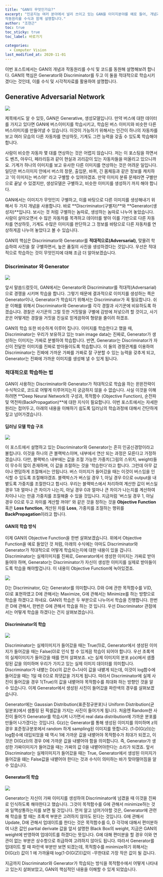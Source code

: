 ```yaml
---
title: "GAN이 무엇인가요?"
excerpt: "인공지능 여러 분야에서 널리 쓰이고 있는 GAN을 이미지분야를 예로 들어, 개념과 
작동원리를 수식과 함께 설명합니다."
author: "조현근"
toc: true
toc_sticky: true
toc_label: 바로가기

categories:
  - Computer Vision
last_modified_at: 2020-11-01
---
```

이번 포스트에서는 GAN의 개념과 작동원리를 수식 및 코드를 동원해 설명해보려 합니다. GAN의 핵심은
Generator와 Discriminator를 두고 이 둘을 적대적으로 학습시키겠다는 것인데, 이를 수식 및 시각적자료를 
활용하여 설명합니다.

## Generative Adversarial Network

![]({{site.url}}/assets/images/jovis/2020-10-31-gan/image_1.png)

제목에서도 알 수 있듯, GAN은 Generative, 생성모델입니다. 만약 버스에 대한 데이터를 가지고 있다면
GAN에 버스이미지를 학습시키고, 학습된 버스 이미지와 비슷한 다른 버스이미지를 만들어낼 수 있습니다.
이것이 가능하기 위해서는 인간이 하나의 자동차를 보고 여러 모습의 다른 자동차를 연상하듯, 
기계도 그런 능력을 갖출 수 있도록 학습해야 합니다.

사람이 비슷한 자동차 몇 대를 연상하는 것은 어렵지 않습니다.
저는 이 포스팅을 하면서도 벤츠, 아우디, 페라리등과 같이 현실과 괴리감이 있는 자동차들을 
떠올리고 있으니까요. 기계가 하나의 이미지를 보고 유사한 다른 이미지를 연상하는 것은 어려운 일입니다. 
일단은 버스이미지 안에서 버스의 창문, 출입문, 바퀴, 긴 몸체등과 같은 정보를 캐치하고 '이 이미지는 
버스야!' 라고 구별할 수 있어야겠죠. 만약 이미지 분류 문제라면 구별만으로 끝날 수 있겠지만, 생성모델은 
구별하고, 비슷한 이미지를 생성하기 까지 해야 합니다.

GAN에서는 이미지가 무엇인지 구별하고, 이를 바탕으로 다른 이미지를 생성해내기 위해서 두 가지 개념을 
사용합니다. 바로 **Discriminator(구별자)**와 **Generator(생성자)**입니다. 보시는 것 처럼 구별하는 놈따로, 
생성하는 놈따로 나누어 놓았습니다. 사람이 살아오면서 수 많은 자동차를 목격하고 데이터를 쌓아 이를 
기반으로 다른 자동차를 연상하듯, 기계도 수많은 이미지를 판단하고 그 정보를 바탕으로 다른 자동차를 
연상하게끔 나누어 놓았다고 볼 수 있습니다. 

GAN의 핵심은 Discrinimator와 Generator를 **적대적으로(Adversarial)**, 맞물려 학습하여 사진을 잘 구별하면서, 
높은 품질의 사진을 생성하겠다는 것입니다. 우선은 적대적으로 학습하는 것이 무엇인지에 대해 조금 더 알아보겠습니다.

### Discriminator 와 Generator

![]({{site.url}}/assets/images/jovis/2020-10-31-gan/image_2.png)

앞서 말씀드렸듯이, GAN에서는 Generator와 Discriminator를 적대적(Adversarial)으로 경쟁을 시키며 학습을 
합니다. 그렇기 때문에 결과적으로 이미지를 생성하는 쪽은 Generator이나, Generator가 학습되기 위해서는 
Discriminator가 꼭 필요합니다. 쉬운 이해를 위해서 Discriminator와 Generator를 각각 경찰과 사기꾼에 
비유하도록 하겠습니다. 경찰은 사기꾼의 그럴 듯한 거짓말을 구별에 감방에 처넣으려 할 것이고, 사기꾼은 
어떻게든 경찰을 거짓을 진실로 믿게끔하여 형량을 줄이려 하겠죠. 

GAN의 학습 또한 비슷하게 이루어 집니다.
이미지를 학습한다고 했을 때, Discriminator는 우리가 보유하고 있는 train image data는 진짜로, Generator가
생성하는 이미지는 가짜로 분별하여 학습합니다. 반면, Generator는 Discriminator가 자신이 전달한 이미지를 
진짜로 받아들이도록 학습합니다. 이 둘의 경쟁관계를 이용하여 Discriminator는 진짜에 가까운 가짜를 가짜로
잘 구분할 수 있는 능력을 갖추게 되고, Generator는 진짜에 가까운 이미지를 생성해 낼 수 있게 됩니다.

### 적대적으로 학습하는 법

GAN이 사용하는 Discriminator와 Generator가 적대적으로 학습을 하는 윈윈전략이 수식적으로, 코드로 어떻게
이루어지는지 궁금하지 않을 수 없습니다. 사실 이것을 이해하려면 **Deep Neural Network의 구성과, 목적함수
(Objective Function), 순전파 및 역전파(BackPropagation)**에 대한 지식이 필요합니다. 이번 포스트에서는 자세한 원리는 접어두고,
 아래의 내용을 이해하기 쉽도록 딥러닝의 학습과정에 대해서 간단하게 짚고 넘어가겠습니다. 

#### 딥러닝 모델 학습 구조

![]({{site.url}}/assets/images/jovis/2020-10-31-gan/image_3.png)

이 포스트에서 설명하고 있는 Discriminator와 Generator는 흔히 인공신경망이라고 불립니다. 
이것을 하나의 큰 블랙박스이며, 내부에서 연산 되는 과정은 모른다고 가정하겠습니다.
다만, 블랙박스 내부에는 값을 조절 가능한 가중치(그림의 스위치, weight)들이 무수히 많이 존재하며, 이 값을 조절하는 것을 
'학습한다'라고 합니다. 그런데 아무 값이나 랜덤하게 조절해서는 안됩니다. 버스 이미지가 들어갔을 때는 이것이 
버스임을 인식할 수 있도록 조절해야겠죠. 블랙박스가 버스일 경우 1, 아닐 경우 0으로 output을 내뱉도록 
가중치를 조절한다고 합시다. 우리는 블랙박스에서 처리하여 계산한 값이 버스일 경우 1과 얼마나 큰 차이가 나는지,
아닐 경우 0과 얼마나 큰 차이가 나는지를 계산하여 차이나 나는 만큼 가중치를 조절해줄 수 있을 것입니다. 
지금처럼 '버스일 경우 1, 아닐 경우 0으로 두고 차이를 계산할 꺼야!' 와 같은 것을 정하는 것을 **Objective Function**
혹은 **Loss function**, 계산된 차를 **Loss**, 가중치를 조절하는 행위를 **BackPropagation**이라고 합니다.

#### GAN의 학습 방식

이제 GAN의 Objective Function을 한번 살펴보겠습니다. 위에서 Objective Function을 예로 들었던 것 처럼, 
아래의 수식에는 아마도 Discriminator와 Generator가 적대적으로 어떻게 학습되는지에 대한 내용이 있을 겁니다.
Discriminator는 실제이미지를 진짜로, Generator에서 생성한 이미지는 가짜로 받아들여야 하며, Generator는 Discriminator가
 자신이 생성한 이미지를 실제로 받아들이도록 학습을 해야할겁니다. 이 내용이 Objective Function에 녹아있겠죠.

![]({{site.url}}/assets/images/jovis/2020-10-31-gan/image_4.png)

D는 Discriminator, G는 Generator를 의미합니다. D와 G에 관한 목적함수를 V(D, G)로 표현하였고 D에 관해서는 Maximize,
G에 관해서는 Minimize를 하는 방향으로 학습을 하겠다고 하네요. GAN의 학습은 두 부분으로 나누어서 학습을 
진행합니다. 한번은 D에 관해서, 한번은 G에 관해서 학습을 하는 것 입니다. 우선 Discriminator 관점에서는 어떻게 
학습을 하겠다는 건지 살펴보겠습니다.

#### Discriminator의 학습

![]({{site.url}}/assets/images/jovis/2020-10-31-gan/image_5.png)

Discriminator는 실제이미지가 들어갔을 때는 True(1)로, Generator에서 생성된 이미지가 들어갔을 때는 False(0)로 인식
할 수 있게끔 학습이 되어야 합니다. 우선 초록색의 실제이미지가 들어갔을 때를 먼저 살펴보죠. x는 실제 이미지의 분포
p(x)에서 샘플링된 값을 의미하며 우리가 가지고 있는 실제 이미지 데이터를 의미합니다. Discriminator가 내뱉는 D(x)의 
값은 0~1사이 값을 내뱉게 되는데, 이것이 log함수에 들어갔을 때는 1일 때 0으로 최댓값을 가지게 됩니다. 따라서 
Discriminator에 실제 사진이 들어갔을 경우 1(True)의 값을 내뱉어야 목적함수를 최대화 하는 방향인 것을 알 수 있습니다.
이제 Generator에서 생성된 사진이 들어갔을 파란색의 경우를 살펴보겠습니다.

Generator에는 Gaussian Distribution(표준정규분포)나 Uniform Distribution(균일분포)에서 샘플링 된 픽셀값을 가지는 
사진이 들어가게 됩니다. 처음엔 Random한 사진이 들어가 Generator를 학습시켜 나가면서 real data distribution에 가까운 
분포를 만들어 나가겠다는 것입니다. G(z)는 Generator를 통해 생성된 이미지를 의미하며 z의 경우 표준정규분포에서 random
하게 sampling된 이미지를 뜻합니다. (1-D(G(z)))는 log함수에 대입되었을 때 역시 1에 가까운 값을 내뱉어야 목적함수가 최대가 되겠고,
이것은 D(G(z))의 경우 0에 가까운 값을 내뱉어야 함을 의미합니다. 즉, Generator가 생성한 가짜이미지가 들어갔을 때는 
가짜의 값 0을 내뱉어야한다는 소리가 되겠죠. 앞서 Discriminator는 실제이미지가 들어갔을 때는 True, Generator에서 생성된 
이미지가 들어갔을 떄는 False값을 내뱉어야 한다는 것과 수식이 의미하는 바가 맞아떨어짐을 알 수 있습니다.

#### Generator의 학습

![]({{site.url}}/assets/images/jovis/2020-10-31-gan/image_6.png)

Generator는 자신이 가짜 이미지를 생성하여 Discriminator에 넘겼을 때 이것을 진짜로 인식하도록 해야한다고 했습니다. 
그것이 목적함수를 G에 관해서 minimize하는 것과 일맥상통하는지를 보면 될 것입니다. 먼저 알고 넘어가야할 것은, Generator에 관련해
학습을 할 때는 초록색 부분은 고려하지 않아도 된다는 것입니다. G에 관해서 Update, D에 관해서 업데이트를 한다는 것은
목적함수를 G, D 각각에 대해서 편미분하여 나온 값인 partial derivate 값을 앞서 설명한 Black Box의 weight, 지금은 GAN의 weight에 
반영하여 업데이트를 하겠다는 뜻입니다. G에 대해 편미분을 할 경우 이와 연관이 없는 부분은 상수항으로 취급하여 고려하지 
않아도 됩니다. 따라서 Generator를 업데이트 할 때 파란색 부분만 보면 되겠는데, 목적함수를 minimize하기 위해서는 D(G(z)) 값이 1
에 가까울때 log(1-D(G(Z)))값이 -무한대로 가장 작은 값이 될 겁니다.

지금까지 Discriminator와 Generator가 학습되는 방식을 목적함수에서 어떻게 나타내고 있는지 살펴보았고, GAN의 핵심적인 내용을 
이해할 수 있게 되었습니다.
